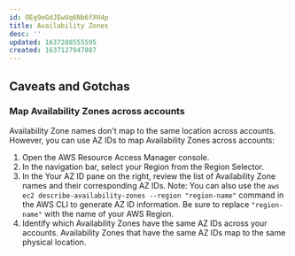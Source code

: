```yaml
---
id: OEg9eGdJEwUq6Nb6fXH4p
title: Availability Zones
desc: ''
updated: 1637288555595
created: 1637127947887
---
```


## Caveats and Gotchas

### Map Availability Zones across accounts

Availability Zone names don't map to the same location across accounts. However, you can use AZ IDs to map Availability Zones across accounts:

1. Open the AWS Resource Access Manager console.
2. In the navigation bar, select your Region from the Region Selector.
3. In the Your AZ ID pane on the right, review the list of Availability Zone names and their corresponding AZ IDs.
    Note: You can also use the `aws ec2 describe-availability-zones --region "region-name"` command in the AWS CLI to generate AZ ID information. Be sure to replace `"region-name"` with the name of your AWS Region.
4. Identify which Availability Zones have the same AZ IDs across your accounts. Availability Zones that have the same AZ IDs map to the same physical location.
